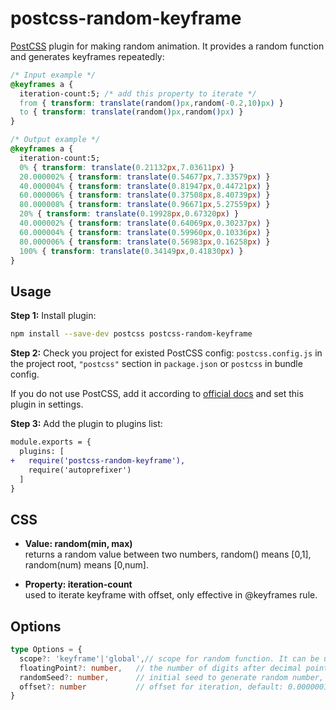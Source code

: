 # postcss-random-keyframe

[PostCSS] plugin for making random animation.
 It provides a random function and generates keyframes repeatedly:

[PostCSS]: https://github.com/postcss/postcss

```css
/* Input example */
@keyframes a {
  iteration-count:5; /* add this property to iterate */
  from { transform: translate(random()px,random(-0.2,10)px) }
  to { transform: translate(random()px,random()px) } 
}
```

```css
/* Output example */
@keyframes a {
  iteration-count:5;
  0% { transform: translate(0.21132px,7.03611px) }
  20.000002% { transform: translate(0.54677px,7.33579px) }
  40.000004% { transform: translate(0.81947px,0.44721px) }
  60.000006% { transform: translate(0.37508px,8.40739px) }
  80.000008% { transform: translate(0.96671px,5.27559px) }  
  20% { transform: translate(0.19928px,0.67320px) }
  40.000002% { transform: translate(0.64069px,0.30237px) }
  60.000004% { transform: translate(0.59960px,0.10336px) }
  80.000006% { transform: translate(0.56983px,0.16258px) }
  100% { transform: translate(0.34149px,0.41830px) } 
}
```

## Usage

**Step 1:** Install plugin:

```sh
npm install --save-dev postcss postcss-random-keyframe
```

**Step 2:** Check you project for existed PostCSS config: `postcss.config.js`
in the project root, `"postcss"` section in `package.json`
or `postcss` in bundle config.

If you do not use PostCSS, add it according to [official docs]
and set this plugin in settings.

**Step 3:** Add the plugin to plugins list:

```diff
module.exports = {
  plugins: [
+   require('postcss-random-keyframe'),
    require('autoprefixer')
  ]
}
```
## CSS
- **Value: random(min, max)**  
returns a random value between two numbers, random() means [0,1], random(num) means [0,num].  

- **Property: iteration-count**  
used to iterate keyframe with offset, only effective in @keyframes rule.

## Options

```ts
type Options = {
  scope?: 'keyframe'|'global',// scope for random function. It can be used globally. default: keyframe
  floatingPoint?: number,   // the number of digits after decimal point, default: 7
  randomSeed?: number,      // initial seed to generate random number, default: 0
  offset?: number           // offset for iteration, default: 0.0000001
}
```

[official docs]: https://github.com/postcss/postcss#usage
